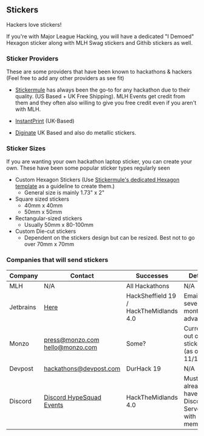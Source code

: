 ## Stickers

Hackers love stickers!

If you're with Major League Hacking, you will have a dedicated "I Demoed" Hexagon sticker along with MLH Swag stickers and Githib stickers as well.

### Sticker Providers

These are some providers that have been known to hackathons & hackers (Feel free to add any other providers as see fit)

* [Stickermule](https://stickermule.com) has always been the go-to for any hackathon due to their quality. (US Based + UK Free Shipping). MLH Events get credit from them and they often also willing to give you free credit even if you aren't with MLH.

* [InstantPrint](https://instantprint.co.uk) (UK-Based)

* [Diginate](https://diginate.com/) UK Based and also do metallic stickers.

### Sticker Sizes

If you are wanting your own hackathon laptop sticker, you can create your own. These have been some popular sticker types regularly seen

* Custom Hexagon Stickers (Use [Stickermule's dedicated Hexagon template](https://downloads.ctfassets.net/rw1l6cgr235r/6s5KQ6UkfeMaKgcCW6EySu/335f6657fe821bae394afb30dad54955/hexagon-sticker-templates.zip) as a guideline to create them.)
    * General size is mainly 1.73" x 2"
* Square sized stickers
    * 40mm x 40mm
    * 50mm x 50mm
* Rectangular-sized stickers
    * Usually 50mm x 80-100mm
* Custom Die-cut stickers
    * Dependent on the stickers design but can be resized. Best not to go over 70mm x 70mm

### Companies that will send stickers
| Company        | Contact                                                      | Successes      | Details |
|----------------|--------------------------------------------------------------|----------------|---------|
| MLH            | N/A                                                          |All Hackathons  |N/A      |
| Jetbrains      |[Here](https://www.jetbrains.com/community/support)           |HackSheffield 19 / HackTheMidlands 4.0|Email several months in advance!|
| Monzo          |press@monzo.com<br>hello@monzo.com                            |Some?           |Currently out of stickers (as of 11/11/19) |
| Devpost        |hackathons@devpost.com                                        |DurHack 19      |N/A|
| Discord        | [Discord HypeSquad Events](https://discordapp.com/hypesquad) |HackTheMidlands 4.0|Must already have a Discord Server with 100+ members| 
